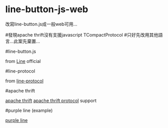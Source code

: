 line-button-js-web
==================

改寫line-button.js成一般web可用...

#發現apache thrift沒有支援javascript TCompactProtocol
#只好先改用其他語言...此案先棄置...


#line-button.js

from [Line] official

#line-protocol

from [line-protocol]

#apache thrift

[apache thrift]
[apache thrift protocol] support

#purple line (example)

[purple line]

[Line]:http://media.line.me/howto/zh-hant/
[line-protocol]:http://altrepo.eu/git/line-protocol.git/
[apache thrift]:https://thrift.apache.org/
[purple line]:http://altrepo.eu/git/purple-line.git/
[apache thrift protocol]:https://github.com/apache/thrift/tree/master/lib